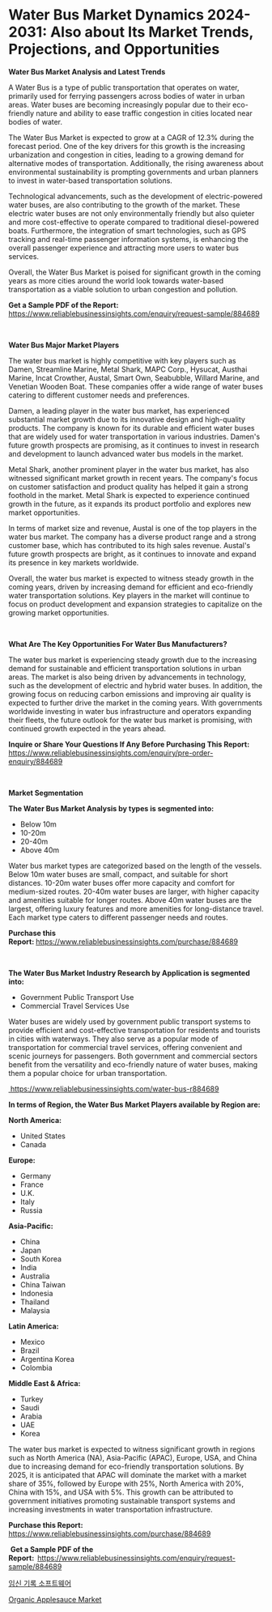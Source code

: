 <p><h1>Water Bus Market Dynamics 2024-2031: Also about Its Market Trends, Projections, and Opportunities</h1></p><p><strong>Water Bus Market Analysis and Latest Trends</strong></p>
<p><p>A Water Bus is a type of public transportation that operates on water, primarily used for ferrying passengers across bodies of water in urban areas. Water buses are becoming increasingly popular due to their eco-friendly nature and ability to ease traffic congestion in cities located near bodies of water.</p><p>The Water Bus Market is expected to grow at a CAGR of 12.3% during the forecast period. One of the key drivers for this growth is the increasing urbanization and congestion in cities, leading to a growing demand for alternative modes of transportation. Additionally, the rising awareness about environmental sustainability is prompting governments and urban planners to invest in water-based transportation solutions.</p><p>Technological advancements, such as the development of electric-powered water buses, are also contributing to the growth of the market. These electric water buses are not only environmentally friendly but also quieter and more cost-effective to operate compared to traditional diesel-powered boats. Furthermore, the integration of smart technologies, such as GPS tracking and real-time passenger information systems, is enhancing the overall passenger experience and attracting more users to water bus services.</p><p>Overall, the Water Bus Market is poised for significant growth in the coming years as more cities around the world look towards water-based transportation as a viable solution to urban congestion and pollution.</p></p>
<p><strong>Get a Sample PDF of the Report:&nbsp;</strong> <a href="https://www.reliablebusinessinsights.com/enquiry/request-sample/884689">https://www.reliablebusinessinsights.com/enquiry/request-sample/884689</a></p>
<p>&nbsp;</p>
<p><strong>Water Bus Major Market Players</strong></p>
<p><p>The water bus market is highly competitive with key players such as Damen, Streamline Marine, Metal Shark, MAPC Corp., Hysucat, Austhai Marine, Incat Crowther, Austal, Smart Own, Seabubble, Willard Marine, and Venetian Wooden Boat. These companies offer a wide range of water buses catering to different customer needs and preferences.</p><p>Damen, a leading player in the water bus market, has experienced substantial market growth due to its innovative design and high-quality products. The company is known for its durable and efficient water buses that are widely used for water transportation in various industries. Damen's future growth prospects are promising, as it continues to invest in research and development to launch advanced water bus models in the market.</p><p>Metal Shark, another prominent player in the water bus market, has also witnessed significant market growth in recent years. The company's focus on customer satisfaction and product quality has helped it gain a strong foothold in the market. Metal Shark is expected to experience continued growth in the future, as it expands its product portfolio and explores new market opportunities.</p><p>In terms of market size and revenue, Austal is one of the top players in the water bus market. The company has a diverse product range and a strong customer base, which has contributed to its high sales revenue. Austal's future growth prospects are bright, as it continues to innovate and expand its presence in key markets worldwide.</p><p>Overall, the water bus market is expected to witness steady growth in the coming years, driven by increasing demand for efficient and eco-friendly water transportation solutions. Key players in the market will continue to focus on product development and expansion strategies to capitalize on the growing market opportunities.</p></p>
<p>&nbsp;</p>
<p><strong>What Are The Key Opportunities For Water Bus Manufacturers?</strong></p>
<p><p>The water bus market is experiencing steady growth due to the increasing demand for sustainable and efficient transportation solutions in urban areas. The market is also being driven by advancements in technology, such as the development of electric and hybrid water buses. In addition, the growing focus on reducing carbon emissions and improving air quality is expected to further drive the market in the coming years. With governments worldwide investing in water bus infrastructure and operators expanding their fleets, the future outlook for the water bus market is promising, with continued growth expected in the years ahead.</p></p>
<p><strong>Inquire or Share Your Questions If Any Before Purchasing This Report:</strong> <a href="https://www.reliablebusinessinsights.com/enquiry/pre-order-enquiry/884689">https://www.reliablebusinessinsights.com/enquiry/pre-order-enquiry/884689</a></p>
<p>&nbsp;</p>
<p><strong>Market Segmentation</strong></p>
<p><strong>The Water Bus Market Analysis by types is segmented into:</strong></p>
<p><ul><li>Below 10m</li><li>10-20m</li><li>20-40m</li><li>Above 40m</li></ul></p>
<p><p>Water bus market types are categorized based on the length of the vessels. Below 10m water buses are small, compact, and suitable for short distances. 10-20m water buses offer more capacity and comfort for medium-sized routes. 20-40m water buses are larger, with higher capacity and amenities suitable for longer routes. Above 40m water buses are the largest, offering luxury features and more amenities for long-distance travel. Each market type caters to different passenger needs and routes.</p></p>
<p><strong>Purchase this Report:&nbsp;</strong><a href="https://www.reliablebusinessinsights.com/purchase/884689">https://www.reliablebusinessinsights.com/purchase/884689</a></p>
<p>&nbsp;</p>
<p><strong>The Water Bus Market Industry Research by Application is segmented into:</strong></p>
<p><ul><li>Government Public Transport Use</li><li>Commercial Travel Services Use</li></ul></p>
<p><p>Water buses are widely used by government public transport systems to provide efficient and cost-effective transportation for residents and tourists in cities with waterways. They also serve as a popular mode of transportation for commercial travel services, offering convenient and scenic journeys for passengers. Both government and commercial sectors benefit from the versatility and eco-friendly nature of water buses, making them a popular choice for urban transportation.</p></p>
<p><a href="https://www.reliablebusinessinsights.com/water-bus-r884689">&nbsp;https://www.reliablebusinessinsights.com/water-bus-r884689</a></p>
<p><strong>In terms of Region, the Water Bus Market Players available by Region are:</strong></p>
<p>
    <p> <strong> North America: </strong>
        <ul>
            <li>United States</li>
            <li>Canada</li>
        </ul>
        </p> 
    <p> <strong> Europe: </strong>
        <ul>
            <li>Germany</li>
            <li>France</li>
            <li>U.K.</li>
            <li>Italy</li>
            <li>Russia</li>
        </ul>
        </p> 
    <p> <strong> Asia-Pacific: </strong>
        <ul>
            <li>China</li>
            <li>Japan</li>
            <li>South Korea</li>
            <li>India</li>
            <li>Australia</li>
            <li>China Taiwan</li>
            <li>Indonesia</li>
            <li>Thailand</li>
            <li>Malaysia</li>
        </ul>
        </p> 
    <p> <strong> Latin America: </strong>
        <ul>
            <li>Mexico</li>
            <li>Brazil</li>
            <li>Argentina Korea</li>
            <li>Colombia</li>
        </ul>
        </p> 
    <p> <strong> Middle East & Africa: </strong>
        <ul>
            <li>Turkey</li>
            <li>Saudi</li>
            <li>Arabia</li>
            <li>UAE</li>
            <li>Korea</li>
        </ul>
    </p>
    </p>
<p><p>The water bus market is expected to witness significant growth in regions such as North America (NA), Asia-Pacific (APAC), Europe, USA, and China due to increasing demand for eco-friendly transportation solutions. By 2025, it is anticipated that APAC will dominate the market with a market share of 35%, followed by Europe with 25%, North America with 20%, China with 15%, and USA with 5%. This growth can be attributed to government initiatives promoting sustainable transport systems and increasing investments in water transportation infrastructure.</p></p>
<p><strong>Purchase this Report: </strong><a href="https://www.reliablebusinessinsights.com/purchase/884689">https://www.reliablebusinessinsights.com/purchase/884689</a></p>
<p>&nbsp;<strong>Get a Sample PDF of the Report:&nbsp;&nbsp;</strong><a href="https://www.reliablebusinessinsights.com/enquiry/request-sample/884689">https://www.reliablebusinessinsights.com/enquiry/request-sample/884689</a></p>
<p><strong></strong></p>
<p><p><a href="https://medium.com/@sybleferry/%EA%B8%80%EB%A1%9C%EB%B2%8C-%EC%9E%84%EC%8B%A0-%EA%B8%B0%EB%A1%9D-%EC%86%8C%ED%94%84%ED%8A%B8%EC%9B%A8%EC%96%B4-%EC%8B%9C%EC%9E%A5-%EB%B6%80%EB%AC%B8-%EC%9C%A0%ED%98%95-%EC%9D%91%EC%9A%A9-%ED%94%84%EB%A1%9C%EA%B7%B8%EB%9E%A8-%EC%8B%9C%EC%9E%A5-%EC%B0%B8%EC%97%AC%EC%9E%90-%EC%A0%84%EB%9E%B5-%EC%A7%80%EC%97%AD%EB%B3%84-%EC%84%B1%EC%9E%A5-%EC%9D%B8%EC%82%AC%EC%9D%B4%ED%8A%B8-%EB%B0%8F-%EB%AF%B8%EB%9E%98-%EC%A0%84%EB%A7%9D-2024-2031-3972fe6681a5">임신 기록 소프트웨어</a></p><p><a href="https://github.com/GroverBarry/Market-Research-Report-List-6/blob/main/organic-applesauce-market.md">Organic Applesauce Market</a></p></p>